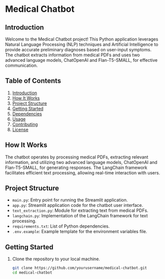 # Medical Chatbot

## Introduction
Welcome to the Medical Chatbot project! This Python application leverages Natural Language Processing (NLP) techniques and Artificial Intelligence to provide accurate preliminary diagnoses based on user-input symptoms. The chatbot extracts information from medical PDFs and uses two advanced language models, ChatOpenAI and Flan-T5-SMALL, for effective communication.

## Table of Contents
1. [Introduction](#introduction)
2. [How It Works](#how-it-works)
3. [Project Structure](#project-structure)
4. [Getting Started](#getting-started)
5. [Dependencies](#dependencies)
6. [Usage](#usage)
7. [Contributing](#contributing)
8. [License](#license)

## How It Works
The chatbot operates by processing medical PDFs, extracting relevant information, and utilizing two advanced language models, ChatOpenAI and Flan-T5-SMALL, for generating responses. The LangChain framework facilitates efficient text processing, allowing real-time interaction with users.

## Project Structure
- `main.py`: Entry point for running the Streamlit application.
- `app.py`: Streamlit application code for the chatbot user interface.
- `text_extraction.py`: Module for extracting text from medical PDFs.
- `langchain.py`: Implementation of the LangChain framework for text processing.
- `requirements.txt`: List of Python dependencies.
- `.env.example`: Example template for the environment variables file.

## Getting Started
1. Clone the repository to your local machine.
   ```bash
   git clone https://github.com/yourusername/medical-chatbot.git
   cd medical-chatbot
